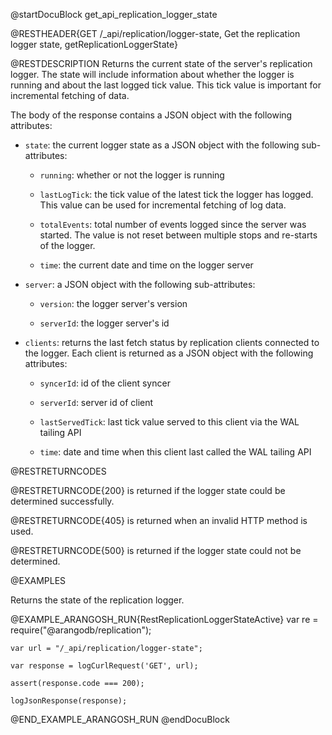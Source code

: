 
@startDocuBlock get_api_replication_logger_state

@RESTHEADER{GET /_api/replication/logger-state, Get the replication logger state, getReplicationLoggerState}

@RESTDESCRIPTION
Returns the current state of the server's replication logger. The state will
include information about whether the logger is running and about the last
logged tick value. This tick value is important for incremental fetching of
data.

The body of the response contains a JSON object with the following
attributes:

- `state`: the current logger state as a JSON object with the following
  sub-attributes:

  - `running`: whether or not the logger is running

  - `lastLogTick`: the tick value of the latest tick the logger has logged.
    This value can be used for incremental fetching of log data.

  - `totalEvents`: total number of events logged since the server was started.
    The value is not reset between multiple stops and re-starts of the logger.

  - `time`: the current date and time on the logger server

- `server`: a JSON object with the following sub-attributes:

  - `version`: the logger server's version

  - `serverId`: the logger server's id

- `clients`: returns the last fetch status by replication clients connected to
  the logger. Each client is returned as a JSON object with the following attributes:

  - `syncerId`: id of the client syncer

  - `serverId`: server id of client

  - `lastServedTick`: last tick value served to this client via the WAL tailing API

  - `time`: date and time when this client last called the WAL tailing API

@RESTRETURNCODES

@RESTRETURNCODE{200}
is returned if the logger state could be determined successfully.

@RESTRETURNCODE{405}
is returned when an invalid HTTP method is used.

@RESTRETURNCODE{500}
is returned if the logger state could not be determined.

@EXAMPLES

Returns the state of the replication logger.

@EXAMPLE_ARANGOSH_RUN{RestReplicationLoggerStateActive}
    var re = require("@arangodb/replication");

    var url = "/_api/replication/logger-state";

    var response = logCurlRequest('GET', url);

    assert(response.code === 200);

    logJsonResponse(response);
@END_EXAMPLE_ARANGOSH_RUN
@endDocuBlock
